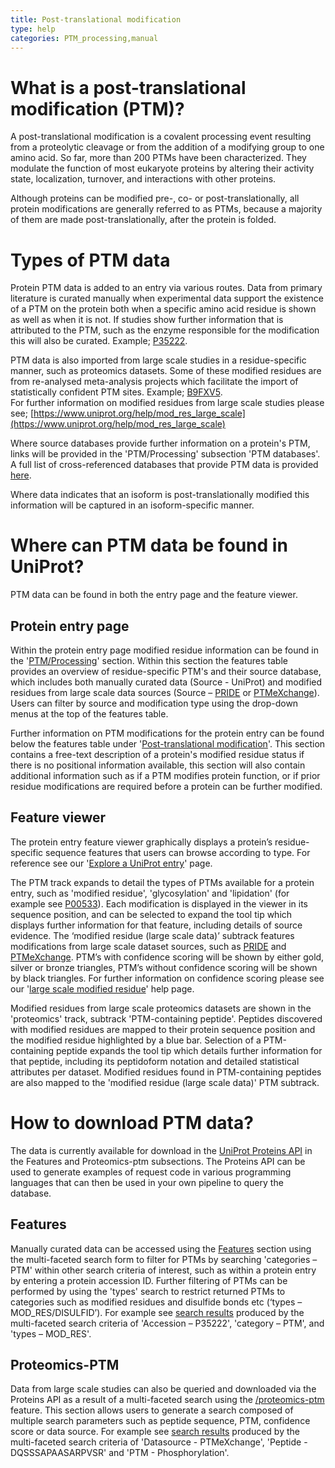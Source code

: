 ```yaml
---
title: Post-translational modification
type: help
categories: PTM_processing,manual
---
```


# What is a post-translational modification (PTM)?

A post-translational modification is a covalent processing event resulting from a proteolytic cleavage or from the addition of a modifying group to one amino acid. So far, more than 200 PTMs have been characterized. They modulate the function of most eukaryote proteins by altering their activity state, localization, turnover, and interactions with other proteins.

Although proteins can be modified pre-, co- or post-translationally, all protein modifications are generally referred to as PTMs, because a majority of them are made post-translationally, after the protein is folded.

# Types of PTM data

Protein PTM data is added to an entry via various routes. Data from primary literature is curated manually when experimental data support the existence of a PTM on the protein both when a specific amino acid residue is shown as well as when it is not. If studies show further information that is attributed to the PTM, such as the enzyme responsible for the modification this will also be curated. Example; [P35222](https://www.uniprot.org/uniprotkb/P35222/entry#ptm_processing).

PTM data is also imported from large scale studies in a residue-specific manner, such as proteomics datasets. Some of these modified residues are from re-analysed meta-analysis projects which facilitate the import of statistically confident PTM sites. Example; [B9FXV5](https://www.uniprot.org/uniprotkb/B9FXV5/entry#ptm_processing).  
For further information on modified residues from large scale studies please see; [https://www.uniprot.org/help/mod_res_large_scale](https://www.uniprot.org/help/mod_res_large_scale)

Where source databases provide further information on a protein's PTM, links will be provided in the 'PTM/Processing' subsection 'PTM databases'. A full list of cross-referenced databases that provide PTM data is provided [here](https://www.uniprot.org/database?query=PTM%20databases).

Where data indicates that an isoform is post-translationally modified this information will be captured in an isoform-specific manner.

# Where can PTM data be found in UniProt?

PTM data can be found in both the entry page and the feature viewer.

## Protein entry page

Within the protein entry page modified residue information can be found in the '[PTM/Processing](https://www.uniprot.org/uniprotkb/P35222/entry#ptm_processing)' section. Within this section the features table provides an overview of residue-specific PTM's and their source database, which includes both manually curated data (Source - UniProt) and modified residues from large scale data sources (Source – [PRIDE](https://www.ebi.ac.uk/pride/) or [PTMeXchange](https://www.proteomexchange.org/ptmexchange)). Users can filter by source and modification type using the drop-down menus at the top of the features table.

Further information on PTM modifications for the protein entry can be found below the features table under '[Post-translational modification](https://www.uniprot.org/uniprotkb/P35222/entry#ptm_processing)'. This section contains a free-text description of a protein's modified residue status if there is no positional information available, this section will also contain additional information such as if a PTM modifies protein function, or if prior residue modifications are required before a protein can be further modified.

## Feature viewer

The protein entry feature viewer graphically displays a protein’s residue-specific sequence features that users can browse according to type. For reference see our '[Explore a UniProt entry](https://www.uniprot.org/help/explore_uniprotkb_entry)' page.

The PTM track expands to detail the types of PTMs available for a protein entry, such as 'modified residue', 'glycosylation' and 'lipidation' (for example see [P00533](https://www.uniprot.org/uniprotkb/P00533/feature-viewer)). Each modification is displayed in the viewer in its sequence position, and can be selected to expand the tool tip which displays further information for that feature, including details of source evidence. The ‘modified residue (large scale data)’ subtrack features modifications from large scale dataset sources, such as [PRIDE](https://www.ebi.ac.uk/pride/) and [PTMeXchange](https://www.proteomexchange.org/ptmexchange). PTM’s with confidence scoring will be shown by either gold, silver or bronze triangles, PTM’s without confidence scoring will be shown by black triangles. For further information on confidence scoring please see our '[large scale modified residue](https://www.uniprot.org/help/mod_res_large_scale)' help page. 

Modified residues from large scale proteomics datasets are shown in the 'proteomics' track, subtrack 'PTM-containing peptide'. Peptides discovered with modified residues are mapped to their protein sequence position and the modified residue highlighted by a blue bar. Selection of a PTM-containing peptide expands the tool tip which details further information for that peptide, including its peptidoform notation and detailed statistical attributes per dataset. Modified residues found in PTM-containing peptides are also mapped to the 'modified residue (large scale data)' PTM subtrack.

# How to download PTM data?

The data is currently available for download in the [UniProt Proteins API](https://www.ebi.ac.uk/proteins/api/doc/#/) in the Features and Proteomics-ptm subsections. The Proteins API can be used to generate examples of request code in various programming languages that can then be used in your own pipeline to query the database.

## Features

Manually curated data can be accessed using the [Features](https://www.ebi.ac.uk/proteins/api/doc/#/features) section using the multi-faceted search form to filter for PTMs by searching 'categories – PTM' within other search criteria of interest, such as within a protein entry by entering a protein accession ID. Further filtering of PTMs can be performed by using the 'types' search to restrict returned PTMs to categories such as modified residues and disulfide bonds etc (‘types – MOD_RES/DISULFID’). For example see [search results](https://www.ebi.ac.uk/proteins/api/features?offset=0&size=100&accession=P35222&categories=PTM&types=MOD_RES) produced by the multi-faceted search criteria of 'Accession – P35222', 'category – PTM', and 'types – MOD_RES'.

## Proteomics-PTM

Data from large scale studies can also be queried and downloaded via the Proteins API as a result of a multi-faceted search using the [/proteomics-ptm](https://www.ebi.ac.uk/proteins/api/doc/#!/proteomics-ptm/search) feature. This section allows users to generate a search composed of multiple search parameters such as peptide sequence, PTM, confidence score or data source. For example see [search results](https://www.ebi.ac.uk/proteins/api/proteomics-ptm?offset=0&size=100&datasource=PTMeXchange&peptide=DQSSSAPAASARPVSR&ptm=Phosphorylation) produced by the multi-faceted search criteria of 'Datasource - PTMeXchange', 'Peptide - DQSSSAPAASARPVSR' and 'PTM - Phosphorylation'.
